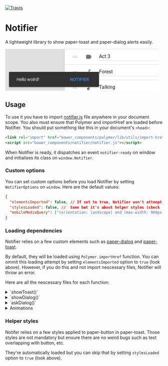 [![Travis](https://img.shields.io/travis/myfrom/Notifier.svg?style=flat-square)](https://travis-ci.org/myfrom/Notifier)

# Notifier
A lightweight library to show paper-toast and paper-dialog alerts easily.

![Header image](banner.png?raw=true)

## Usage

To use it you have to import [notifier.js](notifier.js) file anywhere in your document scope. You also must ensure that Polymer and importHref are loaded before Notifier.
You should put something like this in your document's `<head>`:
```html
<link rel="import" href="bower_components/polymer/lib/utils/import-href.html">
<script src="bower_components/notifier/notifier.js"></script>
```

When Notifier is ready, it dispatches an event `notifier-ready` on window and initialises its class on `window.Notifier`.

### Custom options

You can set custom options before you load Notifier by setting `NotifierOptions` on `window`. Here are the default values:

```json
{
  "elementsImported": false, // If set to true, Notifier won't attempt to load its dependencies (check 'Loading dependencies' section).
  "stylesLoaded": false, //  Same but it's about helper styles (check 'Helper styles section').
  "mobileMediaQuery": ["(orientation: landscape) and (max-width: 960px)","(orientation: portrait) and (max-width: 600px)"] // To distinguish between phones and bigger devices. If changed you should also change it in styles.css
}
```

### Loading dependencies

Notifier relies on a few custom elements such as [paper-dialog](https://www.webcomponents.org/element/PolymerElements/paper-dialog) and [paper-toast](https://www.webcomponents.org/element/PolymerElements/paper-toast).

By default, they will be loaded using `Polymer.importHref` function. You can ommit this loading attempt by setting `elementsImported` option to `true` (look above). However, if you do this and not import nescessary files, Notifier will throw an error.

Here are all the nescessary files for each function:

<details>
  <summary>`showToast()`</summary>
  <ul>
    <li>paper-toast</li>
    <li>paper-button</li> (if includes a button)
  </ul>
</details>
<details>
  <summary>`showDialog()`</summary>
  <ul>
    <li>paper-dialog</li>
    <li>paper-dialog-scrollable</li>
  </ul>
</details>
<details>
  <summary>`askDialog()`</summary>
  <ul>
    <li>paper-dialog</li>
    <li>paper-dialog-scrollable</li>
    <li>paper-button</li> 
  </ul>
</details>
<details>
  <summary>Animations</summary>
  <ul>
    <li>neon-animation/web-animations.html</li>
    <li>neon-animation/animations/fade-in-animation.html</li>
    <li>neon-animation/animations/fade-out-animation.html</li>
    <li>neon-animation/animations/slide-from-bottom-animation.html</li>
    <li>neon-animation/animations/slide-down-animation.html</li>
  </ul>
</details>

### Helper styles

Notifer relies on a few styles applied to paper-button in paper-toast. Those styles are not mandatory but enxure there are no weird bugs such as text overlapping with button, etc.

They're automatically loaded but you can skip that by setting `stylesLoaded` option to `true` (look above).